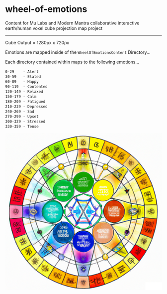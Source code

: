 # wheel-of-emotions
Content for Mu Labs and Modern Mantra collaborative interactive earth/human voxel cube projection map project

---

Cube Output = 1280px x 720px

Emotions are mapped inside of the `WheelOfEmotionsContent` Directory...

Each directory contained within maps to the following emotions...

```
0-29    - Alert
30-59   - Elated
60-89   - Happy
90-119  - Contented
120-149 - Relaxed
150-179 - Calm
180-209 - Fatigued
210-239 - Depressed
240-269 - Sad
270-299 - Upset
300-329 - Stressed
330-359 - Tense
```

![Emotional Wheel](ReferenceImages/mu-mantra-wheel-of-emotions.png)
